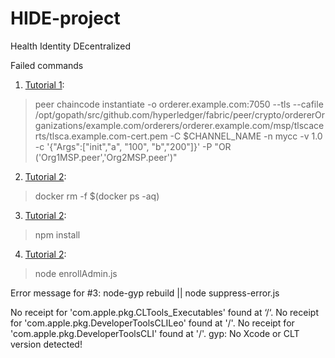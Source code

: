 # HIDE-project
Health Identity DEcentralized

Failed commands
1. [Tutorial 1](https://mycoralhealth.medium.com/start-your-own-hyperledger-blockchain-the-easy-way-5758cb4ed2d1):
> peer chaincode instantiate -o orderer.example.com:7050 --tls --cafile /opt/gopath/src/github.com/hyperledger/fabric/peer/crypto/ordererOrganizations/example.com/orderers/orderer.example.com/msp/tlscacerts/tlsca.example.com-cert.pem -C $CHANNEL_NAME -n mycc -v 1.0 -c '{"Args":["init","a", "100", "b","200"]}' -P "OR ('Org1MSP.peer','Org2MSP.peer')"
2. [Tutorial 2](https://mycoralhealth.medium.com/build-a-dapp-on-hyperledger-the-easy-way-178c39e503fa): 
> docker rm -f $(docker ps -aq)
3. [Tutorial 2](https://mycoralhealth.medium.com/build-a-dapp-on-hyperledger-the-easy-way-178c39e503fa): 
> npm install
4. [Tutorial 2](https://mycoralhealth.medium.com/build-a-dapp-on-hyperledger-the-easy-way-178c39e503fa): 
> node enrollAdmin.js

Error message for #3:
node-gyp rebuild || node suppress-error.js

No receipt for 'com.apple.pkg.CLTools_Executables' found at ‘/‘.
No receipt for 'com.apple.pkg.DeveloperToolsCLILeo' found at '/'.
No receipt for 'com.apple.pkg.DeveloperToolsCLI' found at '/'.
gyp: No Xcode or CLT version detected!
